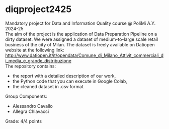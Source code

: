 # diqproject2425
Mandatory project for Data and Information Quality course @ PoliMi A.Y. 2024-25                       
The aim of the project is the application of Data Preparation Pipeline on a dirty dataset. We were assigned a dataset of medium-to-large scale retail business of the city of Milan. The dataset is freely available on Datiopen website at the following link: http://www.datiopen.it/it/opendata/Comune_di_Milano_Attivit_commerciali_di_media_e_grande_distribuzione                        
The repository contains: 
- the report with a detailed description of our work, 
- the Python code that you can execute in Google Colab,
- the cleaned dataset in .csv format

Group Components:                                              
- Alessandro Cavallo
- Allegra Chiavacci

Grade: 4/4 points                               

